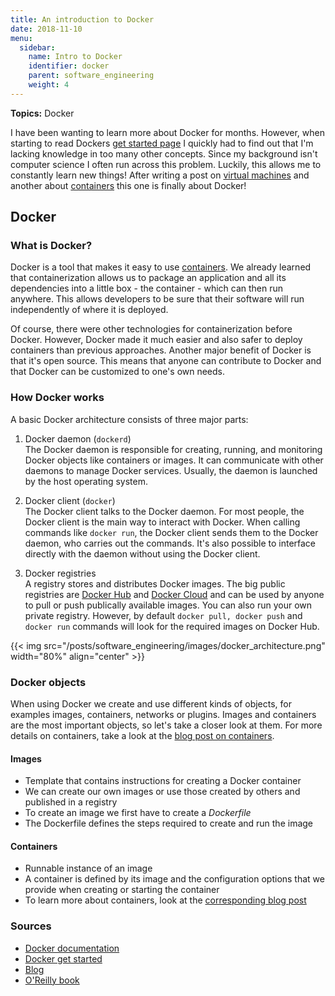 ```yaml
---
title: An introduction to Docker
date: 2018-11-10
menu:
  sidebar:
    name: Intro to Docker
    identifier: docker
    parent: software_engineering
    weight: 4
---
```


**Topics:** Docker
 

I have been wanting to learn more about Docker for months. However, when starting to read Dockers [get started page](https://docs.docker.com/v17.09/get-started/) I quickly had to find out that I'm lacking knowledge in too many other concepts. Since my background isn't computer science I often run across this problem. Luckily, this allows me to constantly learn new things! After writing a post on [virtual machines](http://alpopkes.com/posts/2018/09/intro-to-virtual-machines/) and another about [containers](http://alpopkes.com/posts/2018/10/intro-to-containers/) this one is finally about Docker!

## Docker

### What is Docker?

Docker is a tool that makes it easy to use [containers](http://alpopkes.com/posts/2018/10/intro-to-containers/). We already learned that containerization allows us to package an application and all its dependencies into a little box - the container - which can then run anywhere. This allows developers to be sure that their software will run independently of where it is deployed.  

Of course, there were other technologies for containerization before Docker. However, Docker made it much easier and also safer to deploy containers than previous approaches. Another major benefit of Docker is that it's open source. This means that anyone can contribute to Docker and that Docker can be customized to one's own needs.


### How Docker works

A basic Docker architecture consists of three major parts:

1. Docker daemon (`dockerd`)     
The Docker daemon is responsible for creating, running, and monitoring Docker objects like containers or images. It can communicate with other daemons to manage Docker services. Usually, the daemon is launched by the host operating system.

2. Docker client (`docker`)     
The Docker client talks to the Docker daemon. For most people, the Docker client is the main way to interact with Docker. When calling commands like `docker run`, the Docker client sends them to the Docker daemon, who carries out the commands. It's also possible to interface directly with the daemon without using the Docker client.

3. Docker registries      
A registry stores and distributes Docker images. The big public registries are [Docker Hub](https://hub.docker.com/) and [Docker Cloud](https://www.docker.com/sites/default/files/Docker%20Cloud.pdf) and can be used by anyone to pull or push publically available images. You can also run your own private registry. However, by default `docker pull, docker push` and `docker run` commands will look for the required images on Docker Hub.

{{< img src="/posts/software_engineering/images/docker_architecture.png" width="80%" align="center" >}}


### Docker objects

When using Docker we create and use different kinds of objects, for examples images, containers, networks or plugins. Images and containers are the most important objects, so let's take a closer look at them. For more details on containers, take a look at the [blog post on containers](http://alpopkes.com/posts/2018/10/intro-to-containers/).

#### Images
- Template that contains instructions for creating a Docker container    
- We can create our own images or use those created by others and published in a registry    
- To create an image we first have to create a *Dockerfile*    
- The Dockerfile defines the steps required to create and run the image     

#### Containers
- Runnable instance of an image     
- A container is defined by its image and the configuration options that we provide when creating or starting the container    
- To learn more about containers, look at the [corresponding blog post](http://alpopkes.com/posts/2018/10/intro-to-containers/)    


### Sources
- [Docker documentation](https://docs.docker.com/engine/docker-overview/#the-docker-client)     
- [Docker get started](https://docs.docker.com/get-started/part2/#your-new-development-environment)      
- [Blog](https://blog.knoldus.com/docker-architecture/)     
- [O'Reilly book](https://www.oreilly.com/library/view/using-docker/9781491915752/ch04.html)     

